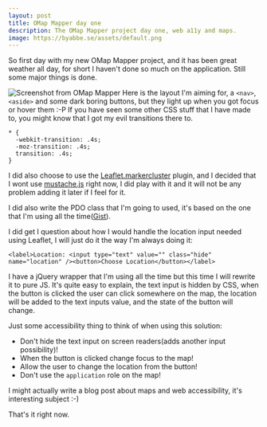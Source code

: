 ```yaml
---
layout: post
title: OMap Mapper day one
description: The OMap Mapper project day one, web a11y and maps.
image: https://byabbe.se/assets/default.png
---
```

So first day with my new OMap Mapper project, and it has been great weather all day, for short I haven't done so much on the application. Still some major things is done.

![Screenshot from OMap Mapper][1]
Here is the layout I'm aiming for, a `<nav>`, `<aside>` and some dark boring buttons, but they light up when you got focus or hover them :-P If you have seen some other CSS stuff that I have made to, you might know that I got my evil transitions there to.

    * {
	  -webkit-transition: .4s;
	  -moz-transition: .4s;
	  transition: .4s;
    }

I did also choose to use the [Leaflet.markercluster][2] plugin, and I decided that I wont use [mustache.js][3] right now, I did play with it and it will not be any problem adding it later if I feel for it.

I did also write the PDO class that I'm going to used, it's based on the one that I'm using all the time([Gist][4]).

I did get I question about how I would handle the location input needed using Leaflet, I will just do it the way I'm always doing it:

    <label>Location: <input type="text" value="" class="hide" name="location" /><button>Choose Location</button></label>
    
I have a jQuery wrapper that I'm using all the time but this time I will rewrite it to pure JS. It's quite easy to explain, the text input is hidden by CSS, when the button is clicked the user can click somewhere on the map, the location will be added to the text inputs value, and the state of the button will change.

Just some accessibility thing to think of when using this solution:

 - Don't hide the text input on screen readers(adds another input possibility)!
 - When the button is clicked change focus to the map!
 - Allow the user to change the location from the button!
 - Don't use the `application` role on the map!

I might actually write a blog post about maps and web accessibility, it's interesting subject :-)

That's it right now.
 
[1]: https://byabbe.se/assets/omapmapper2.jpg
[2]: https://github.com/Leaflet/Leaflet.markercluster
[3]: https://github.com/janl/mustache.js
[4]: https://gist.github.com/Abbe98/8862278
